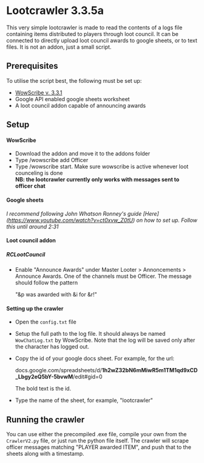 # Lootcrawler 3.3.5a
This very simple lootcrawler is made to read the contents of a logs file containing items distributed to players through loot council. It can be connected to directly upload
loot council awards to google sheets, or to text files. It is not an addon, just a small script.

## Prerequisites
To utilise the script best, the following must be set up:
* [WowScribe v. 3.3.1](https://www.curseforge.com/wow/addons/wowscribe/files/400551)
* Google API enabled google sheets worksheet
* A loot council addon capable of announcing awards

## Setup
#### WowScribe
* Download the addon and move it to the addons folder
* Type /wowscribe add Officer
* Type /wowscribe start. Make sure wowscribe is active whenever loot counceling is done  
**NB: the lootcrawler currently only works with messages sent to officer chat**

#### Google sheets
*I recommend following John Whatson Ronney's guide [Here] (https://www.youtube.com/watch?v=ct0xvw_Z0tU) on how to set up. Follow this until around 2:31*

#### Loot council addon
##### RCLootCouncil
* Enable "Announce Awards" under Master Looter > Annoncements > Announce Awards. One of the channels must be Officer. The message should follow the pattern 
  
  "&p was awarded with &i for &r!"

#### Setting up the crawler
* Open the ```config.txt``` file
* Setup the full path to the log file. It should always be named ```WowChatLog.txt``` by WowScribe. Note that the log will be saved only after the character has logged out.
* Copy the id of your google docs sheet. For example, for the url:

  docs.google.com/spreadsheets/d/__1h2wZ32bN6mMiwR5m1TM1qd9xCD_Lbgy2eQ5bY-5bvwM__/edit#gid=0

  The bold text is the id.
* Type the name of the sheet, for example, "lootcrawler"


## Running the crawler
You can use either the precompiled .exe file, compile your own from the ```CrawlerV2.py``` file, or just run the python file itself.
The crawler will scrape officer messages matching "PLAYER awarded ITEM", and push that to the sheets along with a timestamp.
